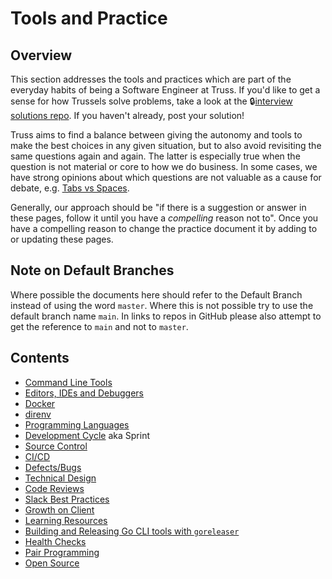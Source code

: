# Tools and Practice

## Overview

This section addresses the tools and practices which are part of the everyday habits of being a Software Engineer at Truss. If you'd like to get a sense for how Trussels solve problems, take a look at the 🔒[interview solutions repo](https://github.com/trussworks/interview-solutions). If you haven't already, post your solution!

Truss aims to find a balance between giving the autonomy and tools to make the best choices in any given situation, but to also avoid revisiting the same questions again and again. The latter is especially true when the question is not material or core to how we do business. In some cases, we have strong opinions about which questions are not valuable as a cause for debate, e.g. [Tabs vs Spaces](https://truss.works/blog/2017/11/3/tabs-vs-spaces-a-tale-of-asking-the-wrong-questions).

Generally, our approach should be "if there is a suggestion or answer in these pages, follow it until you have a _compelling_ reason not to". Once you have a compelling reason to change the practice document it by adding to or updating these pages.

## Note on Default Branches

Where possible the documents here should refer to the Default Branch instead of using the word `master`. Where this
is not possible try to use the default branch name `main`. In links to repos in GitHub please also attempt to get
the reference to `main` and not to `master`.

## Contents

- [Command Line Tools](./command-line-tools/README.md)
- [Editors, IDEs and Debuggers](./eid/README.md)
- [Docker](./docker/README.md)
- [direnv](./direnv/README.md)
- [Programming Languages](./languages/README.md)
- [Development Cycle](./cycle/README.md) aka Sprint
- [Source Control](./vcs/README.md)
- [CI/CD](./cicd/README.md)
- [Defects/Bugs](./bugs/README.md)
- [Technical Design](./technical-design/README.md)
- [Code Reviews](./code-reviews/README.md)
- [Slack Best Practices](./slack/README.md)
- [Growth on Client](./growth/README.md)
- [Learning Resources](./learning/README.md)
- [Building and Releasing Go CLI tools with `goreleaser`](./command-line-tools/HOW2GORELEASER.md)
- [Health Checks](./healthcheck/README.md)
- [Pair Programming](./pairing/README.md)
- [Open Source](./open-source/README.md)
